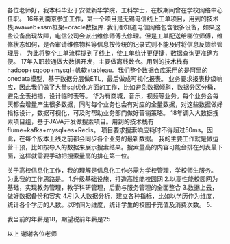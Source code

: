 各位老师好，我本科毕业于安徽新华学院，工科学士，在校期间曾在学校网络中心任职。
16年到南京参加工作，第一个项目是无锡电信线上工单项目，用到的技术栈javaweb+ssm框架+oracle数据库.
我们都知道电信网络包含很多设备，如果这些设备出现故障，电信公司会派出维修师傅去修理。但是工单配送给哪位师傅，维修状态如何，是否审请维修物料等信息按传统的记录式则不能及时将信息反馈给管理层，
为此将整个工单流程提到了线上，使工单统计更便捷，数据查询更准确方便。
17年入职软通做大数据开发，主要做离线数仓。用到的技术栈有hadoop+sqoop+mysql+帆软+tableau。我们整个数据仓库采用的是阿里的onedata模型，基于数据分层做ETL，最后做成可视化报表。
业务要求报表秒级响应，因此我们做了大量sql优化方面的工作，比如避免数据倾斜，数据分区分桶，避免全表扫描，设计临时表等。
华为有商城，音乐，视频等业务。每个业务会每天都会增量产生很多数据，同时每个业务也会有对应的全量数据，对这些数据做好指标设计，数据可视化，可及时帮助业务部门做好营销策略。
18年调入大数据搜索项目组，基于JAVA开发做搜索项目。用到的技术栈有flume+kafka+mysql+es+Redis。
项目要求搜索响应耗时不得超过50ms。因此，在每个版本上线之前都会同步各个业务的最新数据。
我的主要工作就是做运营干预，比如按导入的数据来展示搜索结果。搜索量高的内容可能会排在列表最下面，这样就需要手动把搜索量高的排在第一位。

关于高校信息化工作，我的理解是信息化工作必需为学校管理，学校师生服务。
为此我的工作思路是。
1.升级基础设施，打造高性能校园网
2.以高性能校园网为基础，实现教务管理，教学科研管理，后勤与服务管理的全面整合
3.数据上云，做好数据备份和容灾
4.引入大数据分析，建立各种指标，比如以学历作为维度，统计各个学历的人数。以时间为维度，统计学生的校园卡充值及消费次数。
5.

我当前的年薪是18，期望税前年薪是25

以上
谢谢各位老师
